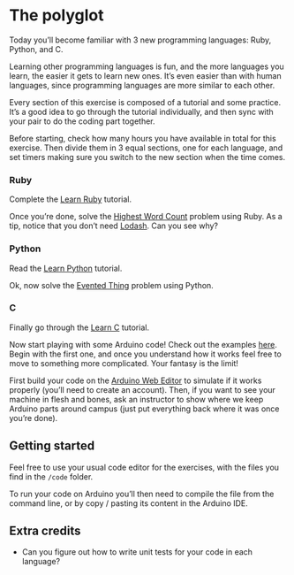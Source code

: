 # The polyglot

Today you’ll become familiar with 3 new programming languages: Ruby, Python, and C.

Learning other programming languages is fun, and the more languages you learn, the easier it gets to learn new ones. It’s even easier than with human languages, since programming languages are more similar to each other.

Every section of this exercise is composed of a tutorial and some practice. It’s a good idea to go through the tutorial individually, and then sync with your pair to do the coding part together.

Before starting, check how many hours you have available in total for this exercise. Then divide them in 3 equal sections, one for each language, and set timers making sure you switch to the new section when the time comes.

### Ruby

Complete the [Learn Ruby](https://www.learnrubyonline.org/) tutorial.

Once you’re done, solve the [Highest Word Count](https://github.com/codeworks/tp-highest-word-count) problem using Ruby. As a tip, notice that you don’t need [Lodash](https://lodash.com/). Can you see why?

### Python

Read the [Learn Python](https://www.learnpython.org/) tutorial.

Ok, now solve the [Evented Thing](https://github.com/codeworks/tp-evented-thing) problem using Python.

### C

Finally go through the [Learn C](https://www.learn-c.org/) tutorial.

Now start playing with some Arduino code! Check out the examples [here](https://www.arduino.cc/en/Tutorial/BuiltInExamples). Begin with the first one, and once you understand how it works feel free to move to something more complicated. Your fantasy is the limit!

First build your code on the [Arduino Web Editor](https://create.arduino.cc/) to simulate if it works properly (you’ll need to create an account). Then, if you want to see your machine in flesh and bones, ask an instructor to show where we keep Arduino parts around campus (just put everything back where it was once you’re done).

## Getting started

Feel free to use your usual code editor for the exercises, with the files you find in the `/code` folder.

To run your code on Arduino you’ll then need to compile the file from the command line, or by copy / pasting its content in the Arduino IDE.

## Extra credits

- Can you figure out how to write unit tests for your code in each language?
